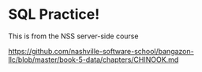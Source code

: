 # SQL Practice!

This is from the NSS server-side course

https://github.com/nashville-software-school/bangazon-llc/blob/master/book-5-data/chapters/CHINOOK.md

